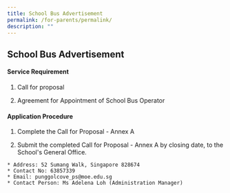 ```yaml
---
title: School Bus Advertisement
permalink: /for-parents/permalink/
description: ""
---
```

<h2>School Bus Advertisement</h2>

<h4>Service Requirement</h4>

1. Call for proposal

2. Agreement for Appointment of School Bus Operator

<h4>Application Procedure</h4>

1.  Complete the Call for Proposal - Annex A

2.  Submit the completed Call for Proposal - Annex A by closing date, to the School's General Office.

```
* Address: 52 Sumang Walk, Singapore 828674
* Contact No: 63857339
* Email: punggolcove_ps@moe.edu.sg
* Contact Person: Ms Adelena Loh (Administration Manager)
```